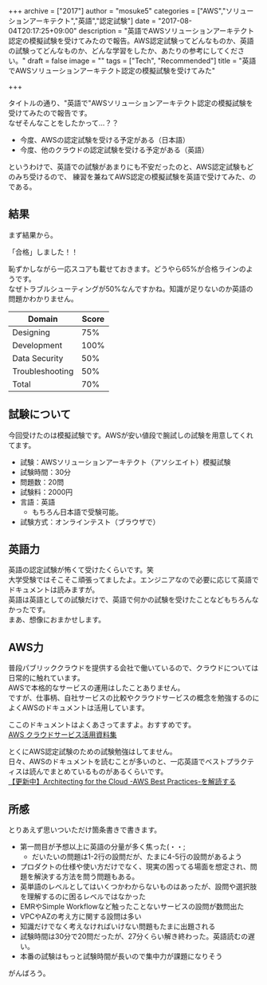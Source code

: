 +++
archive = ["2017"]
author = "mosuke5"
categories = ["AWS","ソリューションアーキテクト","英語","認定試験"]
date = "2017-08-04T20:17:25+09:00"
description = "英語でAWSソリューションアーキテクト認定の模擬試験を受けてみたので報告。AWS認定試験ってどんなものか、英語の試験ってどんなものか、どんな学習をしたか、あたりの参考にしてください。"
draft = false
image = ""
tags = ["Tech", "Recommended"]
title = "英語でAWSソリューションアーキテクト認定の模擬試験を受けてみた"

+++

タイトルの通り、"英語で"AWSソリューションアーキテクト認定の模擬試験を受けてみたので報告です。  
なぜそんなことをしたかって…？？

- 今度、AWSの認定試験を受ける予定がある（日本語）
- 今度、他のクラウドの認定試験を受ける予定がある（英語）

というわけで、英語での試験があまりにも不安だったのと、AWS認定試験もどのみち受けるので、
練習を兼ねてAWS認定の模擬試験を英語で受けてみた、のである。

<!--more-->

## 結果
まず結果から。

「合格」しました！！

恥ずかしながら一応スコアも載せておきます。どうやら65%が合格ラインのようです。  
なぜトラブルシューティングが50%なんですかね。知識が足りないのか英語の問題かわかりません。

|Domain|Score|
|---|---|
|Designing|75%|
|Development|100%|
|Data Security|50%|
|Troubleshooting|50%|
|Total|70%|

## 試験について
今回受けたのは模擬試験です。AWSが安い値段で腕試しの試験を用意してくれてます。

- 試験：AWSソリューションアーキテクト（アソシエイト）模擬試験
- 試験時間：30分
- 問題数：20問
- 試験料：2000円
- 言語：英語
    - もちろん日本語で受験可能。
- 試験方式：オンラインテスト（ブラウザで）

## 英語力
英語の認定試験が怖くて受けたくらいです。笑  
大学受験ではそこそこ頑張ってましたよ。エンジニアなので必要に応じて英語でドキュメントは読みますが。  
英語は英語としての試験だけで、英語で何かの試験を受けたことなどもちろんなかったです。  
まあ、想像におまかせします。

## AWS力
普段パブリッククラウドを提供する会社で働いているので、クラウドについては日常的に触れています。  
AWSで本格的なサービスの運用はしたことありません。  
ですが、仕事柄、自社サービスの比較やクラウドサービスの概念を勉強するのによくAWSのドキュメントは活用しています。

ここのドキュメントはよくあさってますよ。おすすめです。  
[AWS クラウドサービス活用資料集](https://aws.amazon.com/jp/aws-jp-introduction/)

とくにAWS認定試験のための試験勉強はしてません。  
日々、AWSのドキュメントを読むことが多いのと、一応英語でベストプラクティスは読んでまとめているものがあるくらいです。  
[【更新中】Architecting for the Cloud -AWS Best Practices-を解読する](/entry/2017/07/16/architecting_for_the_cloud/)


## 所感
とりあえず思いついただけ箇条書きで書きます。

- 第一問目が予想以上に英語の分量が多く焦った(・・;
    - だいたいの問題は1-2行の設問だが、たまに4-5行の設問があるよう
- プロダクトの仕様や使い方だけでなく、現実の困ってる場面を想定され、問題を解決する方法を問う問題もある。
- 英単語のレベルとしてはいくつかわからないものはあったが、設問や選択肢を理解するのに困るレベルではなかった
- EMRやSimple Workflowなど触ったことないサービスの設問が数問出た
- VPCやAZの考え方に関する設問は多い
- 知識だけでなく考えなければいけない問題もたまに出題される
- 試験時間は30分で20問だったが、27分くらい解き終わった。英語読むの遅い。
- 本番の試験はもっと試験時間が長いので集中力が課題になりそう

がんばろう。
